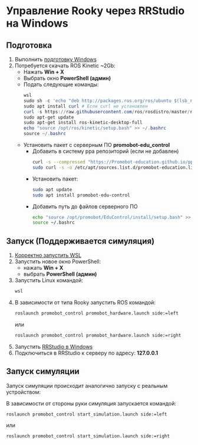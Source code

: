 # Управление Rooky через RRStudio на Windows
## Подготовка
1. Выполнить [подготовку Windows](/WSL2/preparing_windows)
2. Потребуется скачать ROS Kinetic ~2Gb:
   * Нажать **Win + X**
   * Выбрать окно **PowerShell (админ)**
   * Подать следующие команды:
     ```PowerShell
     wsl
     sudo sh -c 'echo "deb http://packages.ros.org/ros/ubuntu $(lsb_release -sc) main" > /etc/apt/sources.list.d/ros-latest.list'
     sudo apt install curl # Если curl не установлен
     curl -s https://raw.githubusercontent.com/ros/rosdistro/master/ros.asc | sudo apt-key add -
     sudo apt-get update
     sudo apt-get install ros-kinetic-desktop-full
     echo "source /opt/ros/kinetic/setup.bash" >> ~/.bashrc
     source ~/.bashrc
     ```
   * Установить пакет с серверным ПО **promobot-edu_control**
     * Добавить в систему ppa репозиторий (если не добавлен)
       ```sh
       curl -s --compressed "https://Promobot-education.github.io/ppa/KEY.gpg" | sudo apt-key add -
       sudo curl -s -o /etc/apt/sources.list.d/promobot-education.list "https://Promobot-education.github.io/ppa/promobot-education.list"
       ```
     * Установить пакет:
       ```sh
       sudo apt update
       sudo apt install promobot-edu-control
       ```
     * Добавить путь до файлов серверного ПО
       ```sh
       echo "source /opt/promobot/EduControl/install/setup.bash" >> ~/.bashrc
       source ~/.bashrc
       ```

## Запуск (Поддерживается симуляция)
1. [Корректно запустить WSL](/WSL2/true_start)
2. Запустить новое окно PowerShell:
   * нажать **Win + X**
   * выбрать **PowerShell (админ)**
3. Запустить Linux командой:
   ```PowerShell
   wsl
   ```
4. В зависимости от типа Rooky запустить ROS командой:
   ```sh
   roslaunch promobot_control promobot_hardware.launch side:=left
   ```
   или 
   ```sh
   roslaunch promobot_control promobot_hardware.launch side:=right
   ```
5. Запустить [RRStudio в Windows](/RRStudio/setup_windows)
6. Подключиться в RRStudio к серверу по адресу: **127.0.0.1**

## Запуск симуляции
Запуск симуляции происходит аналогично запуску с реальным устройством:

В зависимости от стороны руки симуляция запускается командой:
```sh
roslaunch promobot_control start_simulation.launch side:=left
```
или 
```sh
roslaunch promobot_control start_simulation.launch side:=right
```